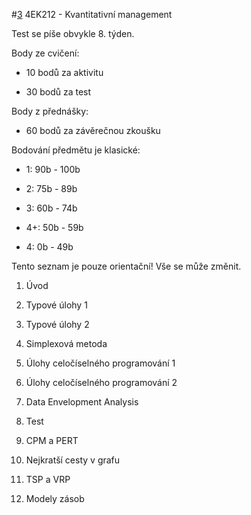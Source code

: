 #[3]() 4EK212 - Kvantitativní management

Test se píše obvykle 8. týden.

Body ze cvičení:

* 10 bodů za aktivitu

* 30 bodů za test

Body z přednášky:

* 60 bodů za závěrečnou zkoušku

Bodování předmětu je klasické:

* 1: 90b - 100b

* 2: 75b - 89b

* 3: 60b - 74b

* 4+: 50b - 59b

* 4: 0b - 49b

Tento seznam je pouze orientační! Vše se může změnit.

1. Úvod

2. Typové úlohy 1

3. Typové úlohy 2

4. Simplexová metoda

5. Úlohy celočíselného programování 1

6. Úlohy celočíselného programování 2

7. Data Envelopment Analysis

8. Test

9. CPM a PERT

10. Nejkratší cesty v grafu

11. TSP a VRP

12. Modely zásob

